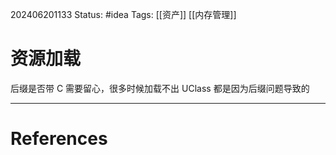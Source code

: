 202406201133
Status: #idea
Tags: [[资产]] [[内存管理]]
# 资源加载

后缀是否带 C 需要留心，很多时候加载不出 UClass 都是因为后缀问题导致的

---
# References
